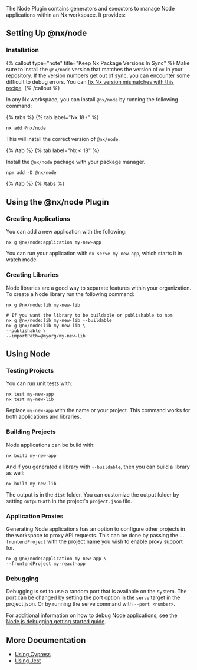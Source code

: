 The Node Plugin contains generators and executors to manage Node applications within an Nx workspace. It provides:

## Setting Up @nx/node

### Installation

{% callout type="note" title="Keep Nx Package Versions In Sync" %}
Make sure to install the `@nx/node` version that matches the version of `nx` in your repository. If the version numbers get out of sync, you can encounter some difficult to debug errors. You can [fix Nx version mismatches with this recipe](/recipes/tips-n-tricks/keep-nx-versions-in-sync).
{% /callout %}

In any Nx workspace, you can install `@nx/node` by running the following command:

{% tabs %}
{% tab label="Nx 18+" %}

```shell
nx add @nx/node
```

This will install the correct version of `@nx/node`.

{% /tab %}
{% tab label="Nx < 18" %}

Install the `@nx/node` package with your package manager.

```shell
npm add -D @nx/node
```

{% /tab %}
{% /tabs %}

## Using the @nx/node Plugin

### Creating Applications

You can add a new application with the following:

```shell
nx g @nx/node:application my-new-app
```

You can run your application with `nx serve my-new-app`, which starts it in watch mode.

### Creating Libraries

Node libraries are a good way to separate features within your organization. To create a Node library run the following command:

```shell
nx g @nx/node:lib my-new-lib

# If you want the library to be buildable or publishable to npm
nx g @nx/node:lib my-new-lib --buildable
nx g @nx/node:lib my-new-lib \
--publishable \
--importPath=@myorg/my-new-lib
```

## Using Node

### Testing Projects

You can run unit tests with:

```shell
nx test my-new-app
nx test my-new-lib
```

Replace `my-new-app` with the name or your project. This command works for both applications and libraries.

### Building Projects

Node applications can be build with:

```shell
nx build my-new-app
```

And if you generated a library with `--buildable`, then you can build a library as well:

```shell
nx build my-new-lib
```

The output is in the `dist` folder. You can customize the output folder by setting `outputPath` in the project's `project.json` file.

### Application Proxies

Generating Node applications has an option to configure other projects in the workspace to proxy API requests. This can be done by passing the `--frontendProject` with the project name you wish to enable proxy support for.

```shell
nx g @nx/node:application my-new-app \
--frontendProject my-react-app
```

### Debugging

Debugging is set to use a random port that is available on the system. The port can be changed by setting the port option in the `serve` target in the project.json. Or by running the serve command with `--port <number>`.

For additional information on how to debug Node applications, see the [Node.js debugging getting started guide](https://nodejs.org/en/docs/guides/debugging-getting-started/#inspector-clients).

## More Documentation

- [Using Cypress](/nx-api/cypress)
- [Using Jest](/nx-api/jest)

